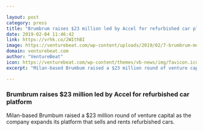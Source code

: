 ```yaml
---

layout: post
category: press
title: "Brumbrum raises $23 million led by Accel for refurbished car platform"
date: 2019-02-04 11:46:42
link: https://vrhk.co/2WIthBI
image: https://venturebeat.com/wp-content/uploads/2019/02/7-brumbrum-mechanical-check.jpg?w=1200&strip=all
domain: venturebeat.com
author: "VentureBeat"
icon: https://venturebeat.com/wp-content/themes/vb-news/img/favicon.ico
excerpt: "Milan-based Brumbum raised a $23 million round of venture capital as the company expands its platform that sells and rents refurbished cars."

---
```


### Brumbrum raises $23 million led by Accel for refurbished car platform

Milan-based Brumbum raised a $23 million round of venture capital as the company expands its platform that sells and rents refurbished cars.